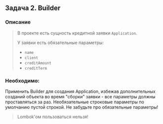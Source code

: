 ## Задача 2. Builder

### Описание
> В проекте есть сущность кредитной заявки `Application`. 
> 
> У заявки есть обязательные параметры:
> * `name`
> * `client` 
> * `creditAmount`
> * `creditTerm`

### Необходимо:
Применить Builder для создания Application, избежав дополнительных созданий объекта во время "сборки" заявки - все параметры должны проставляться за раз. 
Необязательные строковые параметры по умолчанию пустой строкой.
Не забудьте про обязательные параметры!

> Lombok'ом пользоваться нельзя!
